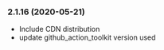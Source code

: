 ### **2.1.16** (2020-05-21)  
  
- Include CDN distribution  
- update github_action_toolkit version used    
  
